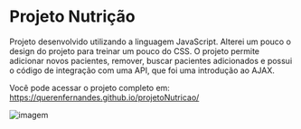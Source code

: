 # Projeto Nutrição

Projeto desenvolvido utilizando a linguagem JavaScript. Alterei um pouco o design do projeto para treinar um pouco do CSS. O projeto permite adicionar novos pacientes, remover, buscar pacientes adicionados e possui o código de integração com uma API, que foi uma introdução ao AJAX.

Você pode acessar o projeto completo em: https://querenfernandes.github.io/projetoNutricao/

![imagem](https://user-images.githubusercontent.com/95857175/214170553-f62dfba5-1fe8-4468-a646-21235bb979ee.png#vitrinedev)
